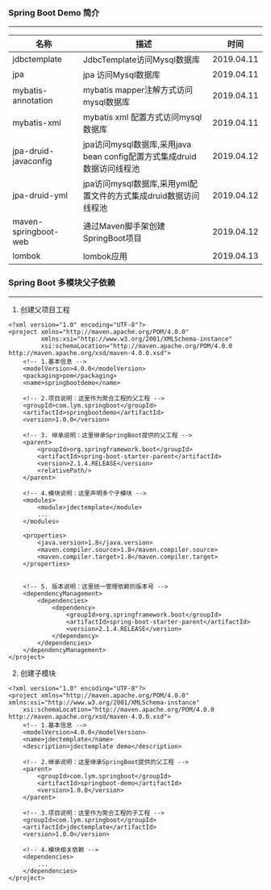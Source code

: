 ### Spring Boot Demo 简介
---
名称 | 描述 | 时间
-- | -- | --
jdbctemplate | JdbcTemplate访问Mysql数据库 | 2019.04.11
jpa | jpa 访问Mysql数据库 | 2019.04.11
mybatis-annotation | mybatis mapper注解方式访问mysql数据库 | 2019.04.11
mybatis-xml | mybatis xml 配置方式访问mysql数据库 | 2019.04.11
jpa-druid-javaconfig | jpa访问mysql数据库,采用java bean config配置方式集成druid数据访问线程池 | 2019.04.12
jpa-druid-yml | jpa访问mysql数据库,采用yml配置文件的方式集成druid数据访问线程池 | 2019.04.12
maven-springboot-web | 通过Maven脚手架创建SpringBoot项目 | 2019.04.12
lombok | lombok应用 | 2019.04.13


### Spring Boot 多模块父子依赖
---
1. 创建父项目工程
```
<?xml version="1.0" encoding="UTF-8"?>
<project xmlns="http://maven.apache.org/POM/4.0.0"
         xmlns:xsi="http://www.w3.org/2001/XMLSchema-instance"
         xsi:schemaLocation="http://maven.apache.org/POM/4.0.0 http://maven.apache.org/xsd/maven-4.0.0.xsd">
    <!-- 1.基本信息 -->
    <modelVersion>4.0.0</modelVersion>
    <packaging>pom</packaging>
    <name>springbootdemo</name>

    <!-- 2.项目说明：这里作为聚合工程的父工程 -->
    <groupId>com.lym.springboot</groupId>
    <artifactId>springbootdemo</artifactId>
    <version>1.0.0</version>

    <!-- 3. 继承说明：这里继承SpringBoot提供的父工程 -->
    <parent>
        <groupId>org.springframework.boot</groupId>
        <artifactId>spring-boot-starter-parent</artifactId>
        <version>2.1.4.RELEASE</version>
        <relativePath/>
    </parent>

    <!-- 4.模块说明：这里声明多个子模块 -->
    <modules>
        <module>jdectemplate</module>
        ...
    </modules>

    <properties>
        <java.version>1.8</java.version>
        <maven.compiler.source>1.8</maven.compiler.source>
        <maven.compiler.target>1.8</maven.compiler.target>
    </properties>


    <!-- 5. 版本说明：这里统一管理依赖的版本号 -->
    <dependencyManagement>
        <dependencies>
            <dependency>
                <groupId>org.springframework.boot</groupId>
                <artifactId>spring-boot-starter-parent</artifactId>
                <version>2.1.4.RELEASE</version>
            </dependency>
        </dependencies>
    </dependencyManagement>
</project>
```
2. 创建子模块
```
<?xml version="1.0" encoding="UTF-8"?>
<project xmlns="http://maven.apache.org/POM/4.0.0" xmlns:xsi="http://www.w3.org/2001/XMLSchema-instance"
	xsi:schemaLocation="http://maven.apache.org/POM/4.0.0 http://maven.apache.org/xsd/maven-4.0.0.xsd">
	<!-- 1.基本信息 -->
	<modelVersion>4.0.0</modelVersion>
	<name>jdectemplate</name>
	<description>jdectemplate demo</description>

	<!-- 2.继承说明：这里继承SpringBoot提供的父工程 -->
	<parent>
		<groupId>com.lym.springboot</groupId>
		<artifactId>springboot-demo</artifactId>
		<version>1.0.0</version>
	</parent>

	<!-- 3.项目说明：这里作为聚合工程的子工程 -->
	<groupId>com.lym.springboot</groupId>
	<artifactId>jdectemplate</artifactId>
	<version>1.0.0</version>

	<!-- 4.模块相关依赖 -->
	<dependencies>
        ...
	</dependencies>
</project>

```
